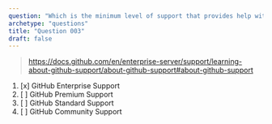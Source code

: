 ```yaml
---
question: "Which is the minimum level of support that provides help with installing and using Advanced Security?"
archetype: "questions"
title: "Question 003"
draft: false
---
```


> https://docs.github.com/en/enterprise-server/support/learning-about-github-support/about-github-support#about-github-support
1. [x] GitHub Enterprise Support
1. [ ] GitHub Premium Support
1. [ ] GitHub Standard Support
1. [ ] GitHub Community Support
